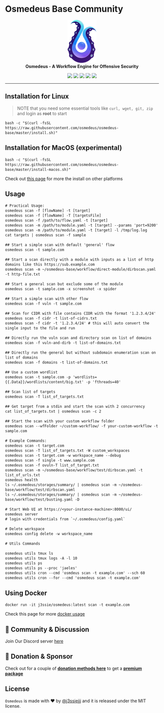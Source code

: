# Osmedeus Base Community

<p align="center">
  <img alt="Osmedeus" src="https://raw.githubusercontent.com/osmedeus/assets/main/logo-transparent.png" height="140" />
  <br />
  <strong>Osmedeus - A Workflow Engine for Offensive Security</strong>

  <p align="center">
  <a href="https://docs.osmedeus.org/"><img src="https://img.shields.io/badge/Documentation-0078D4?style=for-the-badge&logo=GitBook&logoColor=39ff14&labelColor=black&color=black"></a>
  <a href="https://docs.osmedeus.org/donation/"><img src="https://img.shields.io/badge/Sponsors-0078D4?style=for-the-badge&logo=GitHub-Sponsors&logoColor=39ff14&labelColor=black&color=black"></a>
  <a href="https://twitter.com/OsmedeusEngine"><img src="https://img.shields.io/badge/%40OsmedeusEngine-0078D4?style=for-the-badge&logo=Twitter&logoColor=39ff14&labelColor=black&color=black"></a>
  <a href="https://discord.gg/gy4SWhpaPU"><img src="https://img.shields.io/badge/Discord%20Server-0078D4?style=for-the-badge&logo=Discord&logoColor=39ff14&labelColor=black&color=black"></a>
  <a href="https://discord.gg/gy4SWhpaPU"><img src="https://img.shields.io/github/release/j3ssie/osmedeus?style=for-the-badge&labelColor=black&color=2fc414&logo=Github"></a>
  </p>
</p>

***

## Installation for Linux

> NOTE that you need some essential tools like `curl, wget, git, zip` and login as **root** to start

```shell
bash -c "$(curl -fsSL https://raw.githubusercontent.com/osmedeus/osmedeus-base/master/install.sh)"
```

## Installation for MacOS (experimental)

```shell
bash -c "$(curl -fsSL https://raw.githubusercontent.com/osmedeus/osmedeus-base/master/install-macos.sh)"
```

Check out [this page](https://docs.osmedeus.org/installation/) for more the install on other platforms


## Usage

```shell
# Practical Usage:
osmedeus scan -f [flowName] -t [target]
osmedeus scan -f [flowName] -T [targetsFile]
osmedeus scan -f /path/to/flow.yaml -t [target]
osmedeus scan -m /path/to/module.yaml -t [target] --params 'port=9200'
osmedeus scan -m /path/to/module.yaml -t [target] -l /tmp/log.log
cat targets | osmedeus scan -f sample

## Start a simple scan with default 'general' flow
osmedeus scan -t sample.com

## Start a scan directly with a module with inputs as a list of http domains like this https://sub.example.com
osmedeus scan -m ~/osmedeus-base/workflow/direct-module/dirbscan.yaml -t http-file.txt

## Start a general scan but exclude some of the module
osmedeus scan -t sample.com -x screenshot -x spider

## Start a simple scan with other flow
osmedeus scan -f vuln -t sample.com

## Scan for CIDR with file contains CIDR with the format '1.2.3.4/24'
osmedeus scan -f cidr -t list-of-cidrs.txt
osmedeus scan -f cidr -t '1.2.3.4/24' # this will auto convert the single input to the file and run

## Directly run the vuln scan and directory scan on list of domains
osmedeus scan -f vuln-and-dirb -t list-of-domains.txt

## Directly run the general but without subdomain enumeration scan on list of domains
osmedeus scan -f domains -t list-of-domains.txt

## Use a custom wordlist
osmedeus scan -t sample.com -p 'wordlists={{.Data}}/wordlists/content/big.txt' -p 'fthreads=40'

## Scan list of targets
osmedeus scan -T list_of_targets.txt

## Get target from a stdin and start the scan with 2 concurrency
cat list_of_targets.txt | osmedeus scan -c 2

## Start the scan with your custom workflow folder
osmedeus scan --wfFolder ~/custom-workflow/ -f your-custom-workflow -t sample.com

# Example Commands:
osmedeus scan -t target.com
osmedeus scan -T list_of_targets.txt -W custom_workspaces
osmedeus scan -t target.com -w workspace_name --debug
osmedeus scan -f single -t www.sample.com
osmedeus scan -f ovuln-T list_of_target.txt
osmedeus scan -m ~/osmedeus-base/workflow/test/dirbscan.yaml -t list_of_urls.txt
osmedeus health
ls ~/.osmedeus/storages/summary/ | osmedeus scan -m ~/osmedeus-base/workflow/test/dirbscan.yaml
ls ~/.osmedeus/storages/summary/ | osmedeus scan -m ~/osmedeus-base/workflow/test/busting.yaml -D

# Start Web UI at https://<your-instance-machine>:8000/ui/
osmedeus server
# login with credentials from `~/.osmedeus/config.yaml`

# Delete workspace
osmedeus config delete -w workspace_name

# Utils Commands

osmedeus utils tmux ls
osmedeus utils tmux logs -A -l 10
osmedeus utils ps
osmedeus utils ps --proc 'jaeles'
osmedeus utils cron --cmd 'osmdeus scan -t example.com' --sch 60
osmedeus utils cron --for --cmd 'osmedeus scan -t example.com'
```

## Using Docker

```shell
docker run -it j3ssie/osmedeus:latest scan -t example.com
```

Check this page for more [docker usage](https://docs.osmedeus.org/installation/using-docker/)

## 💬 Community & Discussion

Join Our Discord server [here](https://discord.gg/gy4SWhpaPU)

## 💎 Donation & Sponsor

Check out for a couple of **[donation methods here]((https://docs.osmedeus.org/donation/))** to get a **[premium package](https://docs.osmedeus.org/premium/)**


## License

`Osmedeus` is made with ♥ by [@j3ssiejjj](https://twitter.com/j3ssiejjj) and it is released under the MIT license.
